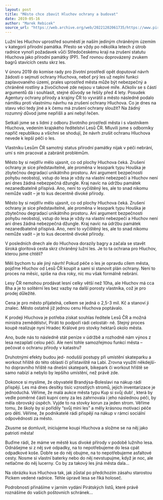 ```yaml
---
layout: post
title: "Město chce zbavit Hluchov ochrany a budovat"
date: 2019-05-16
author: "Marek Rebicek"
source_url: "https://web.archive.org/web/20221202061735/https://www.piratibrandys.cz/clanek/2019-05-16-mesto-chce-zbavit-hluchov-ochrany-a-budovat"
---
```

Lužní les Hluchov uprostřed souměstí je naším jediným  chráněným územím v kategorii přírodní památka. Přesto se  vždy po několika letech z útrob radnice vynoří požadavek vůči  Středočeskému kraji na zrušení statutu Hluchova jako přírodní  památky (PP). Teď rovnou doprovázený zvukem bagrů stavících cestu skrz les.

V únoru 2019 do komise rady pro životní prostředí opět doputoval  návrh žádosti o sejmutí ochrany Hluchova, neboť prý les už  neplní funkci zaplavovaného území, prales uprostřed města může  být nebezpečný a chráněné rostliny a živočichové zde nejsou v  takové míře. Ačkoliv se s částí argumentů dá i souhlasit,  stejné důvody se řešily před 4 lety. Posudek Agentury ochrany  přírody a krajiny ČR to vyvrátil a město následně podalo námitku  proti vlastnímu návrhu na zrušení ochrany Hluchova. Co je dnes na  stavu věci tedy jiné a k čemu má zrušení ochrany sloužit? Na  žádný rozumný důvod jsme nepřišli a ani nebyl řečen.

Setkali jsme se s lidmi z odboru životního prostředí města i s 
vlastníkem Hluchova, vedením krajského ředitelství Lesů ČR. 
Mluvili jsme s odborníky napříč republikou a všichni se shodují, 
že návrh zrušit ochranu Hluchova nevede k lepší péči o les.

Vlastníku Lesům ČR samotný status přírodní památky nijak v  péči nebrání, umí s ním pracovat a zabránit problémům.

Město by si nejdřív mělo ujasnit, co od plochy Hluchova čeká.  Zrušení ochrany je sice představitelné, ale proměna v lesopark typu  Houška je zbytečnou degradací unikátního prostoru. Ani argument  bezpečnosti pohybu neobstojí, vstup do lesa je vždy na vlastní  nebezpečí a Hluchov není ani dnes žádná nebezpečná džungle.  Kraj navíc na údržbu památek nezanedbatelně přispívá. Ano, není  to vyčištěný les, ale to snad nikomu nemůže vadit – je to kus  decentně divoké přírody.

Město by si nejdřív mělo ujasnit, co od plochy Hluchova čeká.  Zrušení ochrany je sice představitelné, ale proměna v lesopark typu  Houška je zbytečnou degradací unikátního prostoru. Ani argument  bezpečnosti pohybu neobstojí, vstup do lesa je vždy na vlastní  nebezpečí a Hluchov není ani dnes žádná nebezpečná džungle.  Kraj navíc na údržbu památek nezanedbatelně přispívá. Ano, není  to vyčištěný les, ale to snad nikomu nemůže vadit – je to kus  decentně divoké přírody.

V posledních dnech ale do Hluchova  dorazily bagry a začala se stavět široká gloritová cesta skrz chráněný  lužní les. Je to ta ochrana pro Hluchov, kterou jsme chtěli?

Měli bychom tu ale jiný návrh! Pokud péče o les je opravdu cílem města, pojďme Hluchov od Lesů ČR koupit a sami si stanovit plán ochrany. Není to proces na měsíc, spíše na dva roky, nic mu však formálně nebrání.

Lesy ČR nemohou prodávat lesní celky větší než 10ha, ale Hluchov má cca 8ha a je to solitérní les bez vazby na další porosty vlastníka, což je pro prodej důležité.

Cena je pro město přijatelná, celkem se jedná o 2,5-3 mil. Kč a stanoví ji znalec. Město ostatně již jednou cenu Hluchova poptávalo.

K prodeji Hluchova je potřeba získat souhlas ředitele Lesů ČR a možná ministra zemědělství, Piráti to podpoří rádi celostát- ně. Stejný proces koupě realizuje nyní Hradec Králové pro stovky hektarů okolo města.

Ano, bude nás to následně stát peníze v údržbě a rozhodně nám výnos z lesa nezaplatí celou péči. Ale není tohle samozřejmou funkcí města – pečovat o ochranu přírody v katastru?

Druhotnými efekty budou jed-
nodušší postupy při umístění
skateparku a workout hřiště
do této oblasti či přístaviště na
Labi. Zrovna využití někdejší-
ho dopravního hřiště na dnešní
skatepark, bikepark či workout
hřiště se samo nabízí a nebylo by
lepšího umístění, než právě zde.

Dokonce si myslíme, že obyvatelé Brandýsa-Boleslavi na nákup rádi přispějí. Les má dnes desítky tisíc vzrostlých stromů, jejich inventarizace je jednoduchá. Věříme, že malá aukce města typu Kup si svůj dub! , která by vedle poměrné části kupní ceny za les zahrnovala i jeho následnou péči, by měla obrovský úspěch. Vyjde to na stovky korun za jeden strom. Věříme tomu, že školy by si pořídily “svůj mini les” a měly krásnou motivaci péče pro děti. Věříme, že podnikatelé rádi přispějí na nákup v rámci sociální odpovědnosti za město.

Zkusme se domluvit, iniciujeme koupi Hluchova a složme se na něj jako patrioti města!

Buďme rádi, že máme ve městě kus divoké přírody v podobě  lužního lesa. Odnášejme si z něj své odpadky, na to nepotřebujeme  do lesa cpát odpadkové koše. Dobře se do něj obujme, na to  nepotřebujeme asfaltové cesty. Nosme si vlastní baterky nebo do něj  nevstupujme, když je noc, ale netlačme do něj lucerny. Co by za  takový les jiná města dala…

Na obrázku kus Hluchova tak, jak zůstal po předchozím zásahu starostou Pickem vedené radnice. Téhle 
úpravě lesa se říká holoseč.

Podrobnosti přinášíme v jarním vydání Pirátských listů, které právě roznášíme do vašich poštovních schránek…

